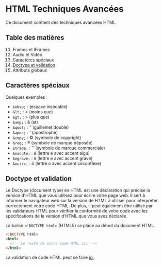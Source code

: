 # HTML Techniques Avancées
Ce document contient des techniques avancées HTML.

## Table des matières

11. Frames et IFrames
12. Audio et Vidéo
13. [Caractères spéciaux](#caractères-spéciaux)
14. [Doctype et validation](#doctype-et-validation)
15. Attributs globaux

## Caractères spéciaux
Quelques exemples :
- `&nbsp;` :   (espace insécable)
- `&lt;` : < (moins que)
- `&gt;` : > (plus que)
- `&amp;` : & (et)
- `&quot;` : " (guillemet double)
- `&apos;` : ' (apostrophe)
- `&copy;` : © (symbole de copyright)
- `&reg;` : ® (symbole de marque déposée)
- `&trade;` : ™ (symbole de marque commerciale)
- `&eacute;` : é (lettre e avec accent aigu)
- `&egrave;` : è (lettre e avec accent grave)
- `&ocirc;` : ô (lettre o avec accent circonflexe)

## Doctype et validation
Le Doctype (document type) en HTML est une déclaration qui précise la version d'HTML que vous utilisez pour écrire votre page web. Il sert à informer le navigateur web sur la version de HTML à utiliser pour interpréter correctement votre code HTML. De plus, il peut également être utilisé par les validateurs HTML pour vérifier la conformité de votre code avec les spécifications de la version d'HTML que vous avez déclarée.

La balise `<!DOCTYPE html>` (HTML5) se place au début du document HTML.
```HTML
<!DOCTYPE html>
<html>
  <!-- Le reste de votre code HTML ici -->
</html>
```
La validation de code HTML peut se faire [ici](https://validator.w3.org/).
